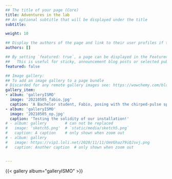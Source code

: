 ```yaml
---
## The title of your page (Core)
title: Adventures in the lab
## An optional subtitle that will be displayed under the title
subtitle: 

weight: 10 

## Display the authors of the page and link to their user profiles if they exist.
authors: []

## By setting `featured: true`, a page can be displayed in the Featured widget. 
##   This is useful for sticky, announcement blog posts or selected publications etc.
featured: false   

## Image gallery:
## To add an image gallery to a page bundle
# Discarded for any remote gallery images see: https://wowchemy.com/blog/v5.1.0/#apply-breaking-changes
gallery_item:  
- album: 'galleryISMO'
  image: '20210505_fabio.jpg'
  caption: 'A Bachelor student, Fabio, posing with the chirped-pulse spectrometer' 
- album: 'galleryISMO'
  image: '20210505_op.jpg'
  caption: 'Testing the solidity of our installation!' 
# - album: gallery        # can not be replaced
#   image: 'sketch5.png'  # `static/media/sketch5.png`
#   caption: A caption    # only shown when zoom out
# - album: gallery
#   image: https://vip1.loli.net/2020/11/11/OmVGhaz79iQJsvj.png
#   caption: Another caption  # only shown when zoom out


---
```


{{< gallery album="galleryISMO" >}}
